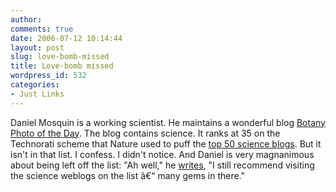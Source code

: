 ```yaml
---
author:
comments: true
date: 2006-07-12 10:14:44
layout: post
slug: love-bomb-missed
title: Love-bomb missed
wordpress_id: 532
categories:
- Just Links
---
```


Daniel Mosquin is a working scientist. He maintains a wonderful blog [Botany Photo of the Day](http://www.ubcbotanicalgarden.org/potd/). The blog contains science. It ranks at 35 on the Technorati scheme that Nature used to puff the [top 50 science blogs](http://www.nature.com/news/2006/060703/full/442009a.html). But it isn't in that list. I confess. I didn't notice. And Daniel is very magnanimous about being left off the list: "Ah well," he [writes](http://www.ubcbotanicalgarden.org/potd/2006/07/lilium_columbianum.php), "I still recommend visiting the science weblogs on the list â€“ many gems in there."

